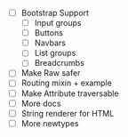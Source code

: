 - [ ] Bootstrap Support 
  - [ ] Input groups
  - [ ] Buttons
  - [ ] Navbars
  - [ ] List groups
  - [ ] Breadcrumbs
- [ ] Make Raw safer
- [ ] Routing mixin + example
- [ ] Make Attribute traversable
- [ ] More docs
- [ ] String renderer for HTML
- [ ] More newtypes